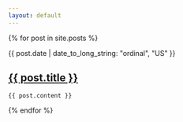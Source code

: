 ```yaml
---
layout: default
---
```


  {% for post in site.posts %}
  <article class="post">
    <time datetime="{{ post.date | date: "%Y-%m-%e" }}">{{ post.date | date_to_long_string: "ordinal", "US" }}</time>
    <h2>
      <a href="{{ post.url }}">
        {{ post.title }}
      </a>
    </h2>
    
    {{ post.content }}
  </article>
{% endfor %}